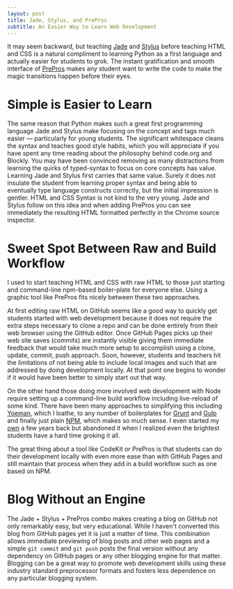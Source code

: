```yaml
---
layout: post
title: Jade, Stylus, and PrePros
subtitle: An Easier Way to Learn Web Development
---
```


It may seem backward, but teaching [Jade](http://jade-lang.com) and
[Stylus](http://learnboost.github.io/stylus/) before teaching HTML and
CSS is a natural compliment to learning Python as a first language and
actually easier for students to grok. The instant gratification and
smooth interface of [PrePros](http://prepros.io) makes any student want
to write the code to make the magic transitions happen before their eyes.

# Simple is Easier to Learn

The same reason that Python makes such a great first programming language
Jade and Stylus make focusing on the concept and tags much easier &mdash;
particularly for young students. The significant whitespace cleans the
syntax and teaches good style habits, which you will appreciate if you
have spent any time reading about the philosophy behind code.org and
Blockly. You may have been convinced removing as many distractions from
learning the quirks of typed-syntax to focus on core concepts has value.
Learning Jade and Stylus first carries that same value. Surely it does
not insulate the student from learning proper syntax and being able to
eventually type language constructs correctly, but the initial impression
is gentler. HTML and CSS Syntax is not kind to the very young. Jade and
Stylus follow on this idea and when adding PrePros you can see immediately
the resulting HTML formatted perfectly in the Chrome source inspector.

# Sweet Spot Between Raw and Build Workflow

I used to start teaching HTML and CSS with raw HTML to those just
starting and command-line npm-based boiler-plate for everyone else.
Using a graphic tool like PrePros fits nicely between these two
approaches.

At first editing raw HTML on GitHub seems like a good way to quickly
get students started with web development because it does not require
the extra steps necessary to clone a repo and can be done entirely
from their web browser using the GitHub editor. Once GitHub Pages
picks up their web site saves (commits) are instantly visible giving
them immediate feedback that would take much more setup to accomplish
using a clone, update, commit, push approach. Soon, however, students
and teachers hit the limitations of not being able to include local
images and such that are addressed by doing development locally.
At that point one begins to wonder if it would have been better to
simply start out that way.

On the other hand those doing more involved web development with
Node require setting up a command-line build workflow including
live-reload of some kind. There have been many approaches to
simplifying this including [Yoeman](http://yeoman.io), which I
loathe, to any number of boilerplates for [Grunt](http://gruntjs.com)
and [Gulp](http://gulpjs.com) and finally just plain
[NPM](http://blog.keithcirkel.co.uk/how-to-use-npm-as-a-build-tool/), which
makes so much sense. I even started my [own](http://kwand.io) a few
years back but abandoned it when I realized even the brightest
students have a hard time groking it all.

The great thing about a tool like CodeKit or PrePros is that students
can do their development locally with even more ease than with
GitHub Pages and still maintain that process when they add in a
build workflow such as one based on NPM.

# Blog Without an Engine

The Jade + Stylus + PrePros combo makes creating a blog on GitHub not only
remarkably easy, but very educational. While I haven't converted this blog
from GitHub pages yet it is just a matter of time. This combination allows
immediate previewing of blog posts and other web pages and a simple `git
commit` and `git push` posts the final version without any dependency on
GitHub pages or any other blogging engine for that matter. Blogging can be
a great way to promote web development skills using these industry
standard preprocessor formats and fosters less dependence on any particular
blogging system.
